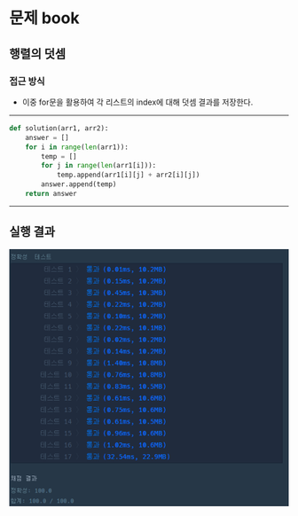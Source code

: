 # 문제 book

## 행렬의 덧셈

### 접근 방식

- 이중 for문을 활용하여 각 리스트의 index에 대해 덧셈 결과를 저장한다.

<hr>

```python
def solution(arr1, arr2):
    answer = []
    for i in range(len(arr1)):
        temp = []
        for j in range(len(arr1[i])):
            temp.append(arr1[i][j] + arr2[i][j])
        answer.append(temp)
    return answer
```

<hr>

## 실행 결과

![img.png](img.png)